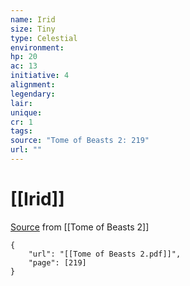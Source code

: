 ```yaml
---
name: Irid
size: Tiny
type: Celestial
environment: 
hp: 20
ac: 13
initiative: 4
alignment: 
legendary: 
lair: 
unique: 
cr: 1
tags: 
source: "Tome of Beasts 2: 219"
url: ""
---
```

# [[Irid]]

[Source](zotero://open-pdf/library/items/9UQIAB6R?page=219) from [[Tome of Beasts 2]]

```pdf
{
	"url": "[[Tome of Beasts 2.pdf]]",
	"page": [219]
}
```

